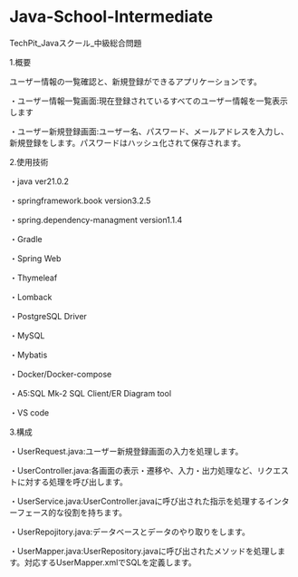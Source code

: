 # Java-School-Intermediate
TechPit_Javaスクール_中級総合問題

1.概要

ユーザー情報の一覧確認と、新規登録ができるアプリケーションです。

・ユーザー情報一覧画面:現在登録されているすべてのユーザー情報を一覧表示します

・ユーザー新規登録画面:ユーザー名、パスワード、メールアドレスを入力し、新規登録をします。パスワードはハッシュ化されて保存されます。

2.使用技術

・java ver21.0.2

・springframework.book version3.2.5

・spring.dependency-managment version1.1.4

・Gradle

・Spring Web

・Thymeleaf

・Lomback

・PostgreSQL Driver

・MySQL

・Mybatis

・Docker/Docker-compose

・A5:SQL Mk-2 SQL Client/ER Diagram tool

・VS code

3.構成

・UserRequest.java:ユーザー新規登録画面の入力を処理します。

・UserController.java:各画面の表示・遷移や、入力・出力処理など、リクエストに対する処理を呼び出します。

・UserService.java:UserController.javaに呼び出された指示を処理するインターフェース的な役割を持ちます。

・UserRepojitory.java:データベースとデータのやり取りをします。

・UserMapper.java:UserRepository.javaに呼び出されたメソッドを処理します。対応するUserMapper.xmlでSQLを定義します。

